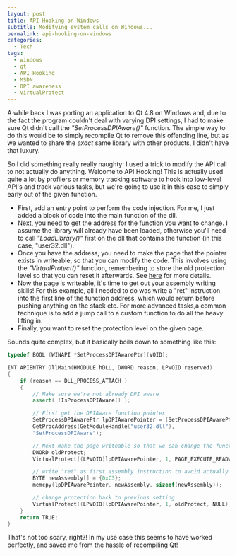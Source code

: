 ```yaml
---
layout: post
title: API Hooking on Windows
subtitle: Modifying system calls on Windows...
permalink: api-hooking-on-windows
categories:
  - Tech
tags:
  - windows
  - qt
  - API Hooking
  - MSDN
  - DPI awareness
  - VirtualProtect
---
```


A while back I was porting an application to Qt 4.8 on Windows and, due to the
fact the program couldn't deal with varying DPI settings, I had to make sure Qt
didn't call the _"SetProcessDPIAware()"_ function. The simple way to do this
would be to simply recompile Qt to remove this offending line, but as we wanted
to share the *exact* same library with other products, I didn't have that
luxury.

So I did something really really naughty: I used a trick to modify the API call
to not actually do anything. Welcome to API Hooking! This is actually used quite
a lot by profilers or memory tracking software to hook into low-level API's and
track various tasks, but we're going to use it in this case to simply early out
of the given function.

- First, add an entry point to perform the code injection. For me, I just added
  a block of code into the main function of the dll.
- Next, you need to get the address for the function you want to change. I
  assume the library will already have been loaded, otherwise you'll need to
  call _"LoadLibrary()"_ first on the dll that contains the function (in this
  case, "user32.dll").
- Once you have the address, you need to make the page that the pointer exists
  in writeable, so that you can modify the code. This involves using the
  _"VirtualProtect()"_ function, remembering to store the old protection level
  so that you can reset it afterwards. See
  [here](http://msdn.microsoft.com/en-us/library/windows/desktop/aa366898%28v=vs.85%29.aspx "VirtualProtect function MSDN")
  for more details.
- Now the page is writeable, it's time to get out your assembly writing skills!
  For this example, all I needed to do was write a "ret" instruction into the
  first line of the function address, which would return before pushing anything
  on the stack etc. For more advanced tasks,a common technique is to add a jump
  call to a custom function to do all the heavy lifting in.
- Finally, you want to reset the protection level on the given page.

Sounds quite complex, but it basically boils down to something like this:

```cpp
typedef BOOL (WINAPI *SetProcessDPIAwarePtr)(VOID);

INT APIENTRY DllMain(HMODULE hDLL, DWORD reason, LPVOID reserved)
{
    if (reason == DLL_PROCESS_ATTACH )
    {
        // Make sure we're not already DPI aware
        assert( !IsProcessDPIAware() );

        // First get the DPIAware function pointer
        SetProcessDPIAwarePtr lpDPIAwarePointer = (SetProcessDPIAwarePtr)
        GetProcAddress(GetModuleHandle("user32.dll"),
        "SetProcessDPIAware");

        // Next make the page writeable so that we can change the function assembley
        DWORD oldProtect;
        VirtualProtect((LPVOID)lpDPIAwarePointer, 1, PAGE_EXECUTE_READWRITE, &oldProtect);

        // write "ret" as first assembly instruction to avoid actually setting HighDPI
        BYTE newAssembly[] = {0xC3};
        memcpy(lpDPIAwarePointer, newAssembly, sizeof(newAssembly));

        // change protection back to previous setting.
        VirtualProtect((LPVOID)lpDPIAwarePointer, 1, oldProtect, NULL);
    }
    return TRUE;
}
```

That's not too scary, right?! In my use case this seems to have worked
perfectly, and saved me from the hassle of recompiling Qt!
